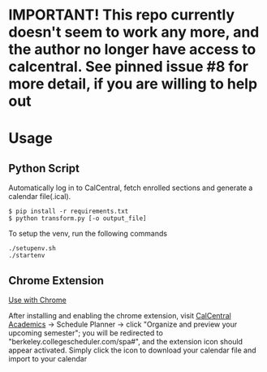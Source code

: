 # IMPORTANT! This repo currently doesn't seem to work any more, and the author no longer have access to calcentral. See pinned issue #8 for more detail, if you are willing to help out

# Usage

## Python Script

Automatically log in to CalCentral, fetch enrolled sections and generate a calendar file(.ical).

```
$ pip install -r requirements.txt
$ python transform.py [-o output_file]
```

To setup the venv, run the following commands

```
./setupenv.sh
./startenv
```

## Chrome Extension

[Use with Chrome](https://chrome.google.com/webstore/detail/calcentral-schedule-to-ic/fepbenicplghedfhmehgdggnddakpdpm?authuser=2)

After installing and enabling the chrome extension, visit [CalCentral Academics](https://calcentral.berkeley.edu/academics "CalCentral Academics") -> Schedule Planner -> click "Organize and preview your upcoming semester"; you will be redirected to "berkeley.collegescheduler.com/spa#", and the extension icon should appear activated. Simply click the icon to download your calendar file and import to your calendar
